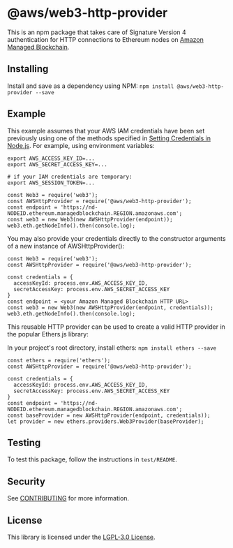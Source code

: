 # @aws/web3-http-provider

This is an npm package that takes care of Signature Version 4 authentication
for HTTP connections to Ethereum nodes on
[Amazon Managed Blockchain](https://aws.amazon.com/managed-blockchain/).

## Installing

Install and save as a dependency using NPM:
`npm install @aws/web3-http-provider --save`

## Example

This example assumes that your AWS IAM credentials have been set
previously using one of the methods specified in
[Setting Credentials in Node.js](https://docs.aws.amazon.com/sdk-for-javascript/v2/developer-guide/setting-credentials-node.html).
For example, using environment variables:

```
export AWS_ACCESS_KEY_ID=...
export AWS_SECRET_ACCESS_KEY=...

# if your IAM credentials are temporary:
export AWS_SESSION_TOKEN=...
```

```
const Web3 = require('web3');
const AWSHttpProvider = require('@aws/web3-http-provider');
const endpoint = 'https://nd-NODEID.ethereum.managedblockchain.REGION.amazonaws.com';
const web3 = new Web3(new AWSHttpProvider(endpoint));
web3.eth.getNodeInfo().then(console.log);
```

You may also provide your credentials directly to the constructor arguments of a new instance of AWSHttpProvider():

```
const Web3 = require('web3');
const AWSHttpProvider = require('@aws/web3-http-provider');

const credentials = {
  accessKeyId: process.env.AWS_ACCESS_KEY_ID,
  secretAccessKey: process.env.AWS_SECRET_ACCESS_KEY
}
const endpoint = <your Amazon Managed Blockchain HTTP URL>
const web3 = new Web3(new AWSHttpProvider(endpoint, credentials));
web3.eth.getNodeInfo().then(console.log);
```

This reusable HTTP provider can be used to create a valid HTTP provider in the popular Ethers.js library:

In your project's root directory, install ethers:
`npm install ethers --save`

```
const ethers = require('ethers');
const AWSHttpProvider = require('@aws/web3-http-provider');

const credentials = {
  accessKeyId: process.env.AWS_ACCESS_KEY_ID,
  secretAccessKey: process.env.AWS_SECRET_ACCESS_KEY
}
const endpoint = 'https://nd-NODEID.ethereum.managedblockchain.REGION.amazonaws.com';
const baseProvider = new AWSHttpProvider(endpoint, credentials));
let provider = new ethers.providers.Web3Provider(baseProvider);
```

## Testing

To test this package, follow the instructions in `test/README`.

## Security

See [CONTRIBUTING](CONTRIBUTING.md#security-issue-notifications) for more
information.

## License

This library is licensed under the [LGPL-3.0 License](LICENSE).
